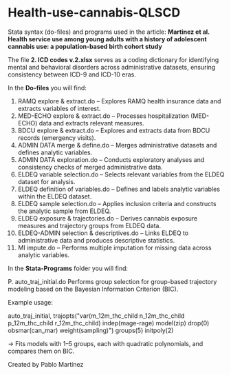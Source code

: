 # Health-use-cannabis-QLSCD

Stata syntax (do-files) and programs used in the article:
**Martinez et al. Health service use among young adults with a history of adolescent cannabis use: a population-based birth cohort study**

The file **2. ICD codes v.2.xlsx** serves as a coding dictionary for identifying mental and behavioral disorders across administrative datasets, ensuring consistency between ICD-9 and ICD-10 eras.

In the **Do-files** you will find:
1. RAMQ explore & extract.do – Explores RAMQ health insurance data and extracts variables of interest.
2. MED-ECHO explore & extract.do – Processes hospitalization (MED-ECHO) data and extracts relevant measures.
3. BDCU explore & extract.do – Explores and extracts data from BDCU records (emergency visits).
4. ADMIN DATA merge & define.do – Merges administrative datasets and defines analytic variables.
5. ADMIN DATA exploration.do – Conducts exploratory analyses and consistency checks of merged administrative data.
6. ELDEQ variable selection.do – Selects relevant variables from the ELDEQ dataset for analysis.
7. ELDEQ definition of variables.do – Defines and labels analytic variables within the ELDEQ dataset.
8. ELDEQ sample selection.do – Applies inclusion criteria and constructs the analytic sample from ELDEQ.
9. ELDEQ exposure & trajectories.do – Derives cannabis exposure measures and trajectory groups from ELDEQ data.
10. ELDEQ-ADMIN selection & descriptives.do – Links ELDEQ to administrative data and produces descriptive statistics.
11. MI impute.do – Performs multiple imputation for missing data across analytic variables.

In the **Stata-Programs** folder you will find:

P. auto_traj_initial.do
Performs group selection for group-based trajectory modeling based on the Bayesian Information Criterion (BIC).

Example usage:

auto_traj_initial, trajopts("var(m_12m_thc_child n_12m_thc_child p_12m_thc_child r_12m_thc_child) indep(mage-rage) model(zip) drop(0) obsmar(can_mar) weight(sampling)") groups(5) initpoly(2)


→ Fits models with 1–5 groups, each with quadratic polynomials, and compares them on BIC.

Created by Pablo Martínez
